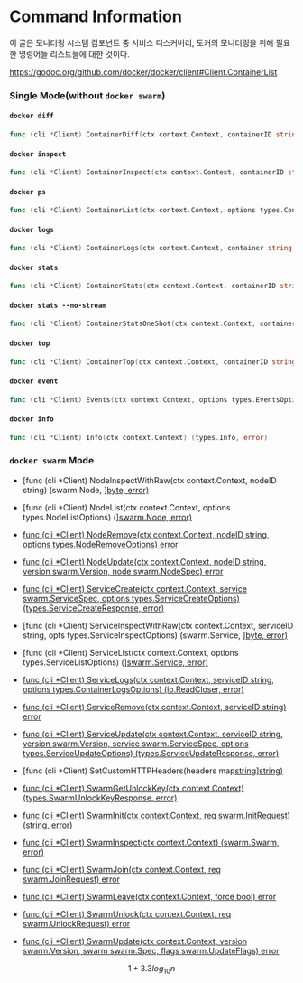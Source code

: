 # Command Information

이 글은 모니터링 시스템 컴포넌트 중 서비스 디스커버리, 도커의 모니터링을 위해 필요한 명령어들 리스트들에 대한 것이다.

https://godoc.org/github.com/docker/docker/client#Client.ContainerList

### Single Mode(without `docker swarm`)

#### `docker diff`

```go
func (cli *Client) ContainerDiff(ctx context.Context, containerID string) ([]container.ContainerChangeResponseItem, error)
```

#### `docker inspect`

```go
func (cli *Client) ContainerInspect(ctx context.Context, containerID string) (types.ContainerJSON, error)
```

#### `docker ps`

```go
func (cli *Client) ContainerList(ctx context.Context, options types.ContainerListOptions) ([]types.Container, error)
```

#### `docker logs`

```go
func (cli *Client) ContainerLogs(ctx context.Context, container string, options types.ContainerLogsOptions) (io.ReadCloser, error)
```

#### `docker stats`

```go
func (cli *Client) ContainerStats(ctx context.Context, containerID string, stream bool) (types.ContainerStats, error)
```

#### `docker stats --no-stream`

```go
func (cli *Client) ContainerStatsOneShot(ctx context.Context, containerID string) (types.ContainerStats, error)
```

#### `docker top`

```go
func (cli *Client) ContainerTop(ctx context.Context, containerID string, arguments []string) (container.ContainerTopOKBody, error)
```

#### `docker event`

```go
func (cli *Client) Events(ctx context.Context, options types.EventsOptions) (<-chan events.Message, <-chan error)
```

#### `docker info`

```go
func (cli *Client) Info(ctx context.Context) (types.Info, error)
```



### `docker swarm` Mode

- [func (cli *Client) NodeInspectWithRaw(ctx context.Context, nodeID string) (swarm.Node, [\]byte, error)](https://godoc.org/github.com/docker/docker/client#Client.NodeInspectWithRaw)
- [func (cli *Client) NodeList(ctx context.Context, options types.NodeListOptions) ([\]swarm.Node, error)](https://godoc.org/github.com/docker/docker/client#Client.NodeList)
- [func (cli *Client) NodeRemove(ctx context.Context, nodeID string, options types.NodeRemoveOptions) error](https://godoc.org/github.com/docker/docker/client#Client.NodeRemove)
- [func (cli *Client) NodeUpdate(ctx context.Context, nodeID string, version swarm.Version, node swarm.NodeSpec) error](https://godoc.org/github.com/docker/docker/client#Client.NodeUpdate)

- [func (cli *Client) ServiceCreate(ctx context.Context, service swarm.ServiceSpec, options types.ServiceCreateOptions) (types.ServiceCreateResponse, error)](https://godoc.org/github.com/docker/docker/client#Client.ServiceCreate)
- [func (cli *Client) ServiceInspectWithRaw(ctx context.Context, serviceID string, opts types.ServiceInspectOptions) (swarm.Service, [\]byte, error)](https://godoc.org/github.com/docker/docker/client#Client.ServiceInspectWithRaw)
- [func (cli *Client) ServiceList(ctx context.Context, options types.ServiceListOptions) ([\]swarm.Service, error)](https://godoc.org/github.com/docker/docker/client#Client.ServiceList)
- [func (cli *Client) ServiceLogs(ctx context.Context, serviceID string, options types.ContainerLogsOptions) (io.ReadCloser, error)](https://godoc.org/github.com/docker/docker/client#Client.ServiceLogs)
- [func (cli *Client) ServiceRemove(ctx context.Context, serviceID string) error](https://godoc.org/github.com/docker/docker/client#Client.ServiceRemove)
- [func (cli *Client) ServiceUpdate(ctx context.Context, serviceID string, version swarm.Version, service swarm.ServiceSpec, options types.ServiceUpdateOptions) (types.ServiceUpdateResponse, error)](https://godoc.org/github.com/docker/docker/client#Client.ServiceUpdate)
- [func (cli *Client) SetCustomHTTPHeaders(headers map[string\]string)](https://godoc.org/github.com/docker/docker/client#Client.SetCustomHTTPHeaders)
- [func (cli *Client) SwarmGetUnlockKey(ctx context.Context) (types.SwarmUnlockKeyResponse, error)](https://godoc.org/github.com/docker/docker/client#Client.SwarmGetUnlockKey)
- [func (cli *Client) SwarmInit(ctx context.Context, req swarm.InitRequest) (string, error)](https://godoc.org/github.com/docker/docker/client#Client.SwarmInit)
- [func (cli *Client) SwarmInspect(ctx context.Context) (swarm.Swarm, error)](https://godoc.org/github.com/docker/docker/client#Client.SwarmInspect)
- [func (cli *Client) SwarmJoin(ctx context.Context, req swarm.JoinRequest) error](https://godoc.org/github.com/docker/docker/client#Client.SwarmJoin)
- [func (cli *Client) SwarmLeave(ctx context.Context, force bool) error](https://godoc.org/github.com/docker/docker/client#Client.SwarmLeave)
- [func (cli *Client) SwarmUnlock(ctx context.Context, req swarm.UnlockRequest) error](https://godoc.org/github.com/docker/docker/client#Client.SwarmUnlock)
- [func (cli *Client) SwarmUpdate(ctx context.Context, version swarm.Version, swarm swarm.Spec, flags swarm.UpdateFlags) error](https://godoc.org/github.com/docker/docker/client#Client.SwarmUpdate)

$$
1 + 3.3log_{10}n
$$



